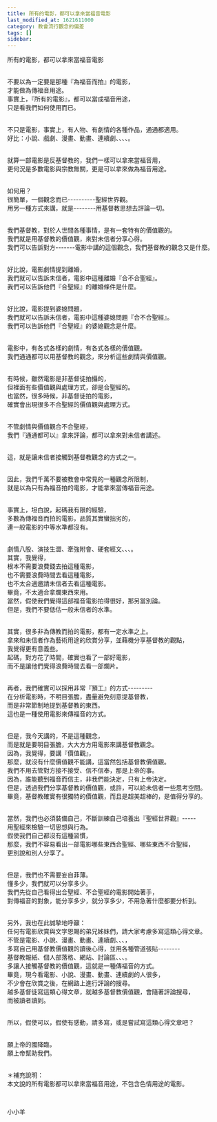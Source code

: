 ```yaml
---
title: 所有的電影，都可以拿來當福音電影
last_modified_at: 1621611000
category: 教會流行觀念的偏差
tags: []
sidebar: 
---
```


<p>所有的電影，都可以拿來當福音電影</p>
<p><br/>
不要以為一定要是那種『為福音而拍』的電影，<br/>
才能做為傳福音用途。<br/>
事實上，『所有的電影』，都可以當成福音用途，<br/>
只是看我們如何使用而已。</p>
<p><br/>
不只是電影，事實上，有人物、有劇情的各種作品，通通都適用。<br/>
好比：小說、戲劇、漫畫、動畫、連續劇、、、、。</p>
<p><br/>
就算一部電影是反基督教的，我們一樣可以拿來當福音用，<br/>
更何況是多數電影與宗教無關，更是可以拿來做為福音用途。</p>
<p><br/>
如何用？<br/>
很簡單，一個觀念而已----------聖經世界觀。<br/>
用另一種方式來講，就是--------用基督教思想去評論一切。</p>
<p><br/>
我們基督教，對於人世間各種事情，是有一套特有的價值觀的。<br/>
我們就是用基督教的價值觀，來對未信者分享心得。<br/>
我們可以告訴對方-------電影中講的這個觀念，我們基督教的觀念又是什麼。</p>
<p><br/>
好比說，電影劇情提到離婚，<br/>
我們就可以告訴未信者，電影中這種離婚『合不合聖經』。<br/>
我們可以告訴他們『合聖經』的離婚條件是什麼。</p>
<p><br/>
好比說，電影提到婆媳問題，<br/>
我們就可以告訴未信者，電影中這種婆媳問題『合不合聖經』。<br/>
我們可以告訴他們『合聖經』的婆媳觀念是什麼。</p>
<p><br/>
電影中，有各式各樣的劇情，有各式各樣的價值觀。<br/>
我們通通都可以用基督教的觀念，來分析這些劇情與價值觀。</p>
<p><br/>
有時候，雖然電影是非基督徒拍攝的，<br/>
但裡面有些價值觀與處理方式，卻是合聖經的。<br/>
也當然，很多時候，非基督徒拍的電影，<br/>
確實會出現很多不合聖經的價值觀與處理方式。</p>
<p><br/>
不管劇情與價值觀合不合聖經，<br/>
我們『通通都可以』拿來評論，都可以拿來對未信者講述。</p>
<p><br/>
這，就是讓未信者接觸到基督教觀念的方式之一。</p>
<p><br/>
因此，我們千萬不要被教會中常見的一種觀念所限制，<br/>
就是以為只有為福音拍的電影，才能拿來當傳福音用途。</p>
<p><br/>
事實上，坦白說，起碼我有限的經驗，<br/>
多數為傳福音而拍的電影，品質其實蠻拙劣的，<br/>
連一般電影的中等水準都沒有。</p>
<p><br/>
劇情八股、演技生澀、牽強附會、硬套經文、、、。<br/>
其實，我覺得，<br/>
根本不需要浪費錢去拍這種電影，<br/>
也不需要浪費時間去看這種電影，<br/>
也不太合適邀請未信者去看這種電影。<br/>
畢竟，不太適合拿爛東西來用。<br/>
當然，假使我們覺得這部福音電影拍得很好，那另當別論。<br/>
但是，我們不要低估一般未信者的水準。</p>
<p><br/>
其實，很多非為傳教而拍的電影，都有一定水準之上。<br/>
拿來和未信者作為藝術用途的欣賞分享，並藉機分享基督教的觀點，<br/>
我覺得更有意義些。<br/>
起碼，對方花了時間，確實也看了一部好電影，<br/>
而不是讓他們覺得浪費時間去看一部爛片。</p>
<p><br/>
再者，我們確實可以採用非常『預工』的方式---------<br/>
在分析電影時，不明目張膽，盡量避免刻意提基督教，<br/>
而是非常節制地提到基督教的東西。<br/>
這也是一種使用電影來傳福音的方式。</p>
<p><br/>
但是，我今天講的，不是這種觀念，<br/>
而是就是要明目張膽，大大方方用電影來講基督教觀念。<br/>
因為，我覺得，要講『價值觀』，<br/>
那麼，就沒有什麼價值觀不能講，這當然包括基督教價值觀。<br/>
我們不用去管對方接不接受、信不信奉，那是上帝的事。<br/>
因為，誰能聽到福音而信主，非我們能決定，只有上帝決定。<br/>
但是，透過我們分享基督教的價值觀，或許，可以給未信者一些思考空間。<br/>
畢竟，基督教確實有很獨特的價值觀，而且是超美超棒的，是值得分享的。</p>
<p><br/>
當然，我們也必須裝備自己，不斷訓練自己培養出『聖經世界觀』-----<br/>
用聖經來檢驗一切思想與行為。<br/>
假使我們自己都沒有這種習慣，<br/>
那麼，我們不容易看出一部電影哪些東西合聖經、哪些東西不合聖經，<br/>
更別說和別人分享了。</p>
<p><br/>
但是，我們也不需要妄自菲薄。<br/>
懂多少，我們就可以分享多少。<br/>
我們先從自己看得出合聖經、不合聖經的電影開始著手，<br/>
對傳福音的對象，能分享多少，就分享多少，不用急著什麼都要分析到。</p>
<p><br/>
另外，我也在此誠摯地呼籲：<br/>
任何有電影欣賞與文字恩賜的弟兄姊妹們，請大家考慮多寫這類心得文章。<br/>
不管是電影、小說、漫畫、動畫、連續劇、、、，<br/>
多寫自己用基督教價值觀的讀後心得，並用各種管道張貼--------<br/>
基督教報紙、個人部落格、網站、討論區、、、。<br/>
多讓人接觸基督教的價值觀，這就是一種傳福音的方式。<br/>
畢竟，現今看電影、小說、漫畫、動畫、連續劇的人很多，<br/>
不少會在欣賞之後，在網路上進行評論的搜尋。<br/>
越多基督徒寫這類心得文章，就越多基督教價值觀，會隨著評論搜尋，<br/>
而被讀者讀到。</p>
<p><br/>
所以，假使可以，假使有感動，請多寫，或是嘗試寫這類心得文章吧？</p>
<p><br/>
願上帝的國降臨，<br/>
願上帝幫助我們。</p>
<p><br/>
＊補充說明：<br/>
本文說的所有電影都可以拿來當福音用途，不包含色情用途的電影。</p>
<p> </p>
<p>小小羊</p>
